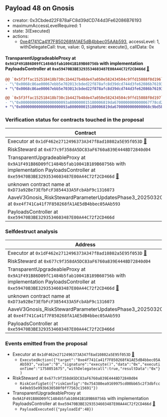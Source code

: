 ## Payload 48 on Gnosis

- creator: 0x3Cbded22F878aFC8d39dCD744d3Fe62086B76193
- maximumAccessLevelRequired: 1
- state: 3(Executed)
- actions:
  - [0xe4f741Ca41f7F850268fA1AE5dB4bbec05AAb593](https://gnosisscan.io/tx/0xe4f741Ca41f7F850268fA1AE5dB4bbec05AAb593), accessLevel: 1, withDelegateCall: true, value: 0, signature: execute(), callData: 0x

#### TransparentUpgradeableProxy at `0x9A1F491B86D09fC1484b5fab10041B189B60756b` with implementation PayloadsController at `0xe59470B3BE3293534603487E00A44C72f2CD466d` [:ghost:](https://github.com/bgd-labs/aave-address-book  "GovernanceV3Gnosis.PAYLOADS_CONTROLLER")

```diff
@@ `0x5f3ffac152518418b730c1b4427b48de47a050e582434504c9ffd15088f0d196` raw  @@
- "\"0x0068c86ae00067ebb5e702013cbded22f878afc8d39dcd744d3fe62086b76193\""
+ "\"0x0068c86ae00067ebb5e703013cbded22f878afc8d39dcd744d3fe62086b76193\""

@@ `0x5f3ffac152518418b730c1b4427b48de47a050e582434504c9ffd15088f0d197` raw  @@
- "\"0x000000000000000000093a800000015180006819da6700000000000067f78cd2\""
+ "\"0x000000000000000000093a800000015180006819da6700000000000068c9bd5b\""

```
### Verification status for contracts touched in the proposal

| Contract | Status |
|---------|------------|
| Executor at `0x1dF462e2712496373A347f8ad10802a5E95f053D` [:ghost:](https://github.com/bgd-labs/aave-address-book  "AaveV3Gnosis.ACL_ADMIN") | Contract |
| RiskSteward at `0x677c9f358dA5DC83aF6760a839E4448D72840d04` | Contract |
| TransparentUpgradeableProxy at `0x9A1F491B86D09fC1484b5fab10041B189B60756b` with implementation PayloadsController at `0xe59470B3BE3293534603487E00A44C72f2CD466d` [:ghost:](https://github.com/bgd-labs/aave-address-book  "GovernanceV3Gnosis.PAYLOADS_CONTROLLER") | Contract |
| unknown contract name at `0xD73a92Be73EfbFcF3854433A5FcbAbF9c1316073` | EOA |
| AaveV3Gnosis_RiskStewardParameterUpdatesPhase3_20250320 at `0xe4f741Ca41f7F850268fA1AE5dB4bbec05AAb593` | Contract |
| PayloadsController at `0xe59470B3BE3293534603487E00A44C72f2CD466d` | Contract |

### Selfdestruct analysis

| Address | Result |
|---------|------------|
| Executor at `0x1dF462e2712496373A347f8ad10802a5E95f053D` [:ghost:](https://github.com/bgd-labs/aave-address-book  "AaveV3Gnosis.ACL_ADMIN") | DelegateCall |
| RiskSteward at `0x677c9f358dA5DC83aF6760a839E4448D72840d04` | DelegateCall |
| TransparentUpgradeableProxy at `0x9A1F491B86D09fC1484b5fab10041B189B60756b` with implementation PayloadsController at `0xe59470B3BE3293534603487E00A44C72f2CD466d` [:ghost:](https://github.com/bgd-labs/aave-address-book  "GovernanceV3Gnosis.PAYLOADS_CONTROLLER") | DelegateCall |
| unknown contract name at `0xD73a92Be73EfbFcF3854433A5FcbAbF9c1316073` | Empty |
| AaveV3Gnosis_RiskStewardParameterUpdatesPhase3_20250320 at `0xe4f741Ca41f7F850268fA1AE5dB4bbec05AAb593` | Safe |
| PayloadsController at `0xe59470B3BE3293534603487E00A44C72f2CD466d` | Safe |

### Events emitted from the proposal

- Executor at `0x1dF462e2712496373A347f8ad10802a5E95f053D` [:ghost:](https://github.com/bgd-labs/aave-address-book  "AaveV3Gnosis.ACL_ADMIN")
  - `ExecutedAction({"target":"0xe4f741Ca41f7F850268fA1AE5dB4bbec05AAb593","value":"0","signature":"execute()","data":"0x","executionTime":"1758051675","withDelegatecall":true,"resultData":"0x"})`
- RiskSteward at `0x677c9f358dA5DC83aF6760a839E4448D72840d04`
  - `RiskConfigSet({"riskConfig":"0x754380ea9169975cd00bb65c2f3dbfcc649eb55e993b630580f0ff7563c15691"})`
- TransparentUpgradeableProxy at `0x9A1F491B86D09fC1484b5fab10041B189B60756b` with implementation PayloadsController at `0xe59470B3BE3293534603487E00A44C72f2CD466d` [:ghost:](https://github.com/bgd-labs/aave-address-book  "GovernanceV3Gnosis.PAYLOADS_CONTROLLER")
  - `PayloadExecuted({"payloadId":48})`
